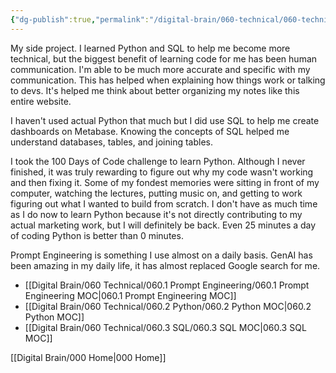 ```yaml
---
{"dg-publish":true,"permalink":"/digital-brain/060-technical/060-technical-moc/"}
---
```


My side project. I learned Python and SQL to help me become more technical, but the biggest benefit of learning code for me has been human communication. I'm able to be much more accurate and specific with my communication. This has helped when explaining how things work or talking to devs. It's helped me think about better organizing my notes like this entire website.

I haven't used actual Python that much but I did use SQL to help me create dashboards on Metabase. Knowing the concepts of SQL helped me understand databases, tables, and joining tables.

I took the 100 Days of Code challenge to learn Python. Although I never finished, it was truly rewarding to figure out why my code wasn't working and then fixing it. Some of my fondest memories were sitting in front of my computer, watching the lectures, putting music on, and getting to work figuring out what I wanted to build from scratch. I don't have as much time as I do now to learn Python because it's not directly contributing to my actual marketing work, but I will definitely be back. Even 25 minutes a day of coding Python is better than 0 minutes.

Prompt Engineering is something I use almost on a daily basis. GenAI has been amazing in my daily life, it has almost replaced Google search for me.

- [[Digital Brain/060 Technical/060.1 Prompt Engineering/060.1 Prompt Engineering MOC\|060.1 Prompt Engineering MOC]]
- [[Digital Brain/060 Technical/060.2 Python/060.2 Python MOC\|060.2 Python MOC]]
- [[Digital Brain/060 Technical/060.3 SQL/060.3 SQL MOC\|060.3 SQL MOC]]

[[Digital Brain/000 Home\|000 Home]]